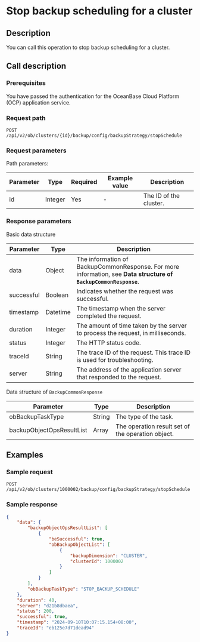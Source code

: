 ﻿# Stop backup scheduling for a cluster

## Description

You can call this operation to stop backup scheduling for a cluster.

## Call description

### Prerequisites

You have passed the authentication for the OceanBase Cloud Platform (OCP) application service.

### Request path

`POST /api/v2/ob/clusters/{id}/backup/config/backupStrategy/stopSchedule`

### Request parameters

Path parameters:

|  Parameter  |  Type  |  Required  |  Example value  |  Description  |
|--------|-------|-------|---------|--------|
|  id        |  Integer  |  Yes    |  -   | The ID of the cluster.  |

### Response parameters

Basic data structure

|  Parameter  |  Type  | Description                               |
|--------|-------|-----------------------------------|
|  data  |  Object  | The information of BackupCommonResponse. For more information, see **Data structure of `BackupCommonResponse`**. |
|   successful   |  Boolean | Indicates whether the request was successful.                          |
|   timestamp  |   Datetime   | The timestamp when the server completed the request.                     |
| duration | Integer | The amount of time taken by the server to process the request, in milliseconds.                  |
| status | Integer | The HTTP status code.            |
| traceId | String | The trace ID of the request. This trace ID is used for troubleshooting.             |
| server | String | The address of the application server that responded to the request.                    |

Data structure of `BackupCommonResponse`

|  Parameter  |  Type  |  Description  |
|--------|-------|-------|
| obBackupTaskType  | String    | The type of the task.  |
| backupObjectOpsResultList | Array   | The operation result set of the operation object.  |

## Examples

### Sample request

`POST /api/v2/ob/clusters/1000002/backup/config/backupStrategy/stopSchedule`

### Sample response

```JSON
{
    "data": {
        "backupObjectOpsResultList": [
            {
                "beSuccessful": true,
                "obBackupObjectList": [
                    {
                        "backupDimension": "CLUSTER",
                        "clusterId": 1000002
                    }
                ]
            }
        ],
        "obBackupTaskType": "STOP_BACKUP_SCHEDULE"
    },
    "duration": 40,
    "server": "d21b8dbaea",
    "status": 200,
    "successful": true,
    "timestamp": "2024-09-10T10:07:15.154+08:00",
    "traceId": "eb125e7d71dead94"
}
```
